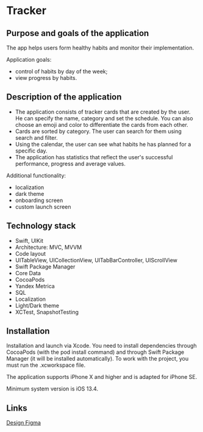 # Tracker

## Purpose and goals of the application ##

The app helps users form healthy habits and monitor their implementation.

Application goals:

- control of habits by day of the week;
- view progress by habits.

## Description of the application ##
- The application consists of tracker cards that are created by the user. He can specify the name, category and set the schedule. You can also choose an emoji and color to differentiate the cards from each other.
- Cards are sorted by category. The user can search for them using search and filter.
- Using the calendar, the user can see what habits he has planned for a specific day.
- The application has statistics that reflect the user's successful performance, progress and average values.

Additional functionality:
- localization
- dark theme
- onboarding screen
- custom launch screen

## Technology stack ##
- Swift, UIKit
- Architecture: MVC, MVVM
- Code layout
- UITableView, UICollectionView, UITabBarController, UIScrollView
- Swift Package Manager
- Core Data
- CocoaPods
- Yandex Metrica
- SQL
- Localization
- Light/Dark theme
- XCTest, SnapshotTesting

## Installation ##
Installation and launch via Xcode. You need to install dependencies through CocoaPods (with the pod install command) and through Swift Package Manager (it will be installed automatically). To work with the project, you must run the .xcworkspace file.

The application supports iPhone X and higher and is adapted for iPhone SE.

Minimum system version is iOS 13.4.

## Links ##
[Design Figma](https://www.figma.com/file/owAO4CAPTJdpM1BZU5JHv7/Tracker-(YP)?t=SZDLmkWeOPX4y6mp-0)
